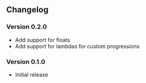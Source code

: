 ## Changelog

### Version 0.2.0
* Add support for floats
* Add support for lambdas for custom progressions

### Version 0.1.0
* Initial release